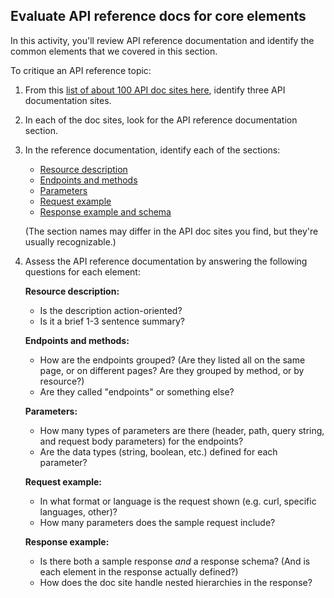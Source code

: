 ##  <i class="fa fa-user-circle"></i> Evaluate API reference docs for core elements

In this activity, you'll review API reference documentation and identify the common elements that we covered in this section.

To critique an API reference topic:

1.  From this [list of about 100 API doc sites here](pubapis_apilist.html), identify three API documentation sites.
2.  In each of the doc sites, look for the API reference documentation section.
3.  In the reference documentation, identify each of the sections:

    *  [Resource description](docapis_resource_descriptions.html)
    *  [Endpoints and methods](docapis_resource_endpoints.html)
    *  [Parameters](docapis_doc_parameters.html)
    *  [Request example](docapis_doc_sample_requests.html)
    *  [Response example and schema](docapis_doc_sample_responses_and_schema.html)

    (The section names may differ in the API doc sites you find, but they're usually recognizable.)

3.  Assess the API reference documentation by answering the following questions for each element:

    **Resource description:**
      *  Is the description action-oriented?
      *  Is it a brief 1-3 sentence summary?

    **Endpoints and methods:**
      *  How are the endpoints grouped? (Are they listed all on the same page, or on different pages? Are they grouped by method, or by resource?)
      *  Are they called "endpoints" or something else?

    **Parameters:**
      *  How many types of parameters are there (header, path, query string, and request body parameters) for the endpoints?
      *  Are the data types (string, boolean, etc.) defined for each parameter?

    **Request example:**
      *  In what format or language is the request shown (e.g. curl, specific languages, other)?
      *  How many parameters does the sample request include?

    **Response example:**
      *  Is there both a sample response *and* a response schema? (And is each element in the response actually defined?)
      *  How does the doc site handle nested hierarchies in the response?
